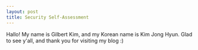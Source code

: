 ```yaml
---
layout: post
title: Security Self-Assessment
---
```


Hallo! My name is Gilbert Kim, and my Korean name is Kim Jong Hyun.
Glad to see y'all, and thank you for visiting my blog :)
